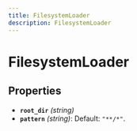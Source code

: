 ```yaml
---
title: FilesystemLoader
description: FilesystemLoader
---
```

# FilesystemLoader

## Properties

- **`root_dir`** *(string)*
- **`pattern`** *(string)*: Default: `"**/*"`.
